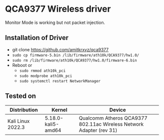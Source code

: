 # QCA9377 Wireless driver
Monitor Mode is working but not packet injection.
## Installation of Driver
- git clone https://github.com/amitkrxyz/qca9377
- `sudo cp firmware-5.bin /lib/firmware/ath10k/QCA9377/hw1.0/`
- `sudo rm /lib/firmware/ath10k/QCA9377/hw1.0/firmware-6.bin`
- Reboot or
    - `sudo rmmod ath10k_pci`
    - `sudo modprobe ath10k_pci`
    - `sudo systemctl restart NetworkManager`

## Tested on
| Distribution      | Kernel            | Device |
|-------------------|-------------------|--------|
| Kali Linux 2022.3 | 5.18.0-kali5-amd64| Qualcomm Atheros QCA9377 802.11ac Wireless Network Adapter (rev 31) |